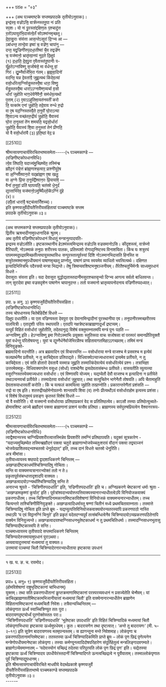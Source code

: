 +++
title = "०३"

+++
(अथ पञ्चमाष्टके सप्तमप्रपाठके तृतीयोऽनुवाकः)।  
इन्द्र॑स्य॒ वज्रो॑ऽसि॒ वार्त्र॑घ्नस्तनू॒पा नः॑ प्रति  
स्प॒शः। यो नः॑ पु॒रस्ता॑द्दक्षिण॒तः प॒श्चादु॑त्त  
र॒तो॑ऽघायुर॑भि॒दास॑त्ये॒तँ सोऽश्मा॑नमृच्छतु।  
दे॒वा॒सु॒राः संय॑त्ता आस॒न्तेऽसुरा॑ दि॒ग्भ्य आ —  
ऽबा॑धन्त॒ तान्दे॒वा इष्वा॑ च॒ वज्रे॑ण॒ चापा॑नु —  
दन्त॒ यद्व॒ज्रिणी॑रुप॒दधा॒तीष्वा॑ चै॒व तद्वज्रे॑ण  
च॒ यज॑मानो॒ भ्रातृ॑व्या॒नप॑ नुद॒ते दि॒क्षूप॑  
(१) द॒धा॒ति॒ दे॒व॒पु॒रा ए॒वैतास्त॑नू॒पानीः प-  
र्यू॑ह॒तेऽग्ना॑विष्णू स॒जोष॑से॒ मा व॑र्धन्तु वां॒  
गिरः॑। द्यु॒म्नैर्वाजे॑भि॒रा ग॑तम्। ब्र॒ह्म॒वा॒दिनो॑  
वदन्ति॒ यन्न दे॒वता॑यै॒ जुह्व॒त्यथ॑ किंदेव॒त्या॑  
वसो॒र्धारेत्य॒ग्निर्वसु॒स्तस्यै॒षा धारा॒ विष्णु॒  
र्वसु॒स्तस्यै॒षा धारा॑ऽऽग्नावैष्ण॒व्यर्चा व॒सो  
र्धारां॑ जुहोति भाग॒धेये॑नैवैनौ॒ सम॑र्धय॒त्यथो॑  
ए॒ताम् (२) ए॒वाऽऽहु॑तिमा॒यत॑नवतीं करो  
ति॒ यत्का॑म एनां जु॒होति॒ तदे॒वाव रुन्धे रु॒द्रो  
वा ए॒ष यद॒ग्निस्तस्यै॒ते त॒नुवौ॑ घो॒राऽन्या  
शि॒वाऽन्य यच्छ॑तरु॒द्रीयं॑ जु॒होति॒ यैवास्य॑  
घो॒रा त॒नूस्तां ते॑न शमयति॒ यद्वसो॒र्धारां॑  
जु॒होति॒ यैवास्य॑ शि॒वा त॒नूस्तां तेन॑ प्रीणति॒  
यो वै वसो॒र्धारा॑यै (३) प्र॒ति॒ष्ठां वेद॒ प्र

[[2510]]

श्रीमत्सायणाचार्यविरचितभाष्यसमेता-----(५ पञ्चमकाण्डे —  
(वज्रिणीष्टकोपधानविधिः)  
त्ये॒व ति॑ष्ठति॒ यदाज्य॑मु॒च्छिष्ये॑त॒ तस्मि॑न्ब्र  
ह्मौद॒नं प॑चे॒त्तं ब्रा॑ह्म॒णाश्च॒त्वार॒ प्राश्नी॑युरे॒ष  
वा अ॒ग्निर्वै॑श्वान॒रो यद्ब्रा॑ह्म॒ण ए॒षा खलु॒  
वा अ॒ग्नेः प्रि॒या त॒नूर्यद्वै॑श्वान॒रः प्रि॒याया॑मे॒ —  
वैनां॑ त॒नुवां॒ प्रति॑ ष्ठापयति॒ चत॑स्रो धे॒नुर्द॑  
द्या॒त्ताभि॑रेव॒ यज॑मानो॒ऽमुष्मिँ॑ल्लो॒के॑ऽग्निं दु॑हे  
(४)॥  
(उपै॒तां धारा॑यै॒ षट्च॑त्वारिँशच्च)।  
इति कृष्णयजुर्वेदीयतैत्तिरीयसंहितायां पञ्चमाष्टके सप्तम  
प्रपाठके तृतीयोऽनुवाकः॥३॥
___________
(अथ सप्तमकाण्डे सप्तमप्रपाठके तृतीयोऽनुवाकः)।  
द्वितीय ऋषभादीनामुपधानादिकं श्रुतम्।  
अथ तृतीये वज्रिणीष्टकोपधानं विधातुं मन्त्रानुत्पादयति-  
इन्द्रस्य वज्रोऽसीति। इष्टकास्थानीय हेऽश्मंस्त्वमिन्द्रस्य वज्रोऽसि वज्रसमानोऽसि। कीदृशस्त्वं, वार्त्रघ्नो वैरिघाती, नोऽस्माकं तनूपाः शरीरस्य पालकः, प्रतिस्पशो रोगाद्यनिष्टस्य विनाशयिता। किंच यः शत्रुरघं पापमस्मदुपद्रवमिच्छतीत्यघायुस्तथाविधः सन्पुरस्तात्पूर्वस्यां दिशि नोऽस्मानभिदासति हिनस्ति स शत्रुरेतमश्मानमुपधीयमानं पाषाणमृच्छतु प्राप्नोतु, पाषाणं प्राप्य स्वयमेव व्याधितो भवत्वित्यर्थः। दक्षिणत इत्यादिभिस्त्रिभिः पदैस्त्रयो मन्त्रा भिद्यन्ते। तेषु त्रिष्वप्यवशिष्टमनुषञ्जनीयम्। तैरेतैश्चतुर्भिर्मन्त्रैः साध्यमुपधानं विधत्ते -  
देवासुराः संयत्ता इति। यदा देवासुरा युद्धोद्यतास्तदानीमसुराश्चतसृभ्यो दिग्भ्य आगत्य सर्वतो बाधितवन्तः। तान् सुरादेवा इष्वा वज्रसदृशेन पाषाणेन चापानुदन्त। ततो यजमानो भ्रातृव्यापनोदनाय वज्रिणीरुपदध्यात्।

[[2511]]

प्रपा. ७ अनु. ३) कृष्णयजुर्वेदीयतैत्तिरीयसंहिता।  
(वज्रिणीष्टकोपधानविधि)  
तस्य चोपधानस्य चितेर्बहिर्देशं विधत्ते —  
दिक्षूप दधातीति। या एता वज्रिण्यस्ता देवपुरा एव देवानामिन्द्रादीनां पुरस्थानीया एव। तनूपानीरस्मच्छरीरस्य पालयित्रीः। एतादृशीः परितः स्थापयति। एतदपि नक्षत्रेष्टकाब्राह्मणादूर्ध्वं द्रष्टव्यम्।  
यत्पूर्वं विहितं वसोर्धारां जुहोतीति, तदेतदनूद्य विशेषं वक्तुमाम्नातमपि मन्त्रं पुनः पठति —  
अग्नाविष्णू इति। हेऽग्नाविष्णू इमा गिरोऽस्माभिः प्रयुक्ताः स्तुतिरूपा वाचः सजोषसा वां परस्परं समानप्रीतियुक्तौ युवां वर्धन्तु परितोषयन्तु। युवां च द्युम्नैर्धनैर्वाजेभिरन्नैश्च सहितावागतमिहाऽऽगच्छतम्। तमिमं मन्त्रं विनियुङ्क्ते-  
ब्रह्मवादिनो वदन्तीति। अत्र ब्रह्मवादिन एवं विचारयन्ति — वसोर्धाराया मन्त्रे वाजश्च मे प्रसवश्च म इत्येवं फलप्रार्थनैव प्रतीयते, न तु काचिद्देवता प्रतिपाद्यते। विधिवाक्येऽप्याज्यधारारूपं द्रव्यमेव प्रतीयते, न तु काचिद्देवता। एवं सति होतारो देवतायै यस्मान्न जुह्वति तस्मात्किंदेवत्येयं वसोर्धारेत्येवं प्रश्नः। तत्राभिज्ञा उत्तरमेवमाहुः- विधिवाक्यगतेन वसुधा (सोर्धा) राशब्देनैव द्रव्यदेवतासंबन्धः प्रतीयते। वासयतीति व्युत्पत्त्या वसुरग्निस्तस्येयमाज्यधारा वसोर्धारा। एवं विष्णावपि योज्यम्। यद्यप्येतौ देवौ वाजश्च म इत्यादिना न प्रतीयेते तथाऽप्यनयर्चा प्रतीयेते। तस्मादेतया वसोर्धारां जुहुयात्। तथा सत्युचितेन भागेनैतौ तोषयति। अपि चैतामाहुतिं देवतारूपाधारवतीं करोति। किं च यत्फलं कामयित्वा जुहोति तत्प्राप्नोति। प्रकारान्तरेणैतां प्रशंसति —  
रुद्रो वा एष इति। शतरुद्रीयहोमेनोग्रतनोः शान्तावपि शिवा (व) तनोः प्रीत्यर्थोऽयं वसोर्धाराहोम इत्यस्य प्रशंसा। यं विशेषं विधातुमयं प्रसङ्गः कृतस्तं विशेषं विधत्ते —  
यो वै वसोरिति। यो यजमानो वसोर्धारायाः प्रतिष्ठाप्रकारं वेद स प्रतितिष्ठत्येव। काऽसौ तस्याः प्रतिष्ठेत्युच्यते- होमावशिष्ट आज्ये ब्रह्मौदनं पक्त्वा ब्राह्मणानां प्राशनं यत्सैव प्रतिष्ठा। ब्राह्मणस्य सर्वपुरुषप्रियत्वेन वैश्वानररूप-

[[2512]]

श्रीमत्सायणाचार्यविरचितभाष्यसमेता-----(५ पञ्चमकाण्डे —  
(वज्रिणीष्टकोपधानविधिः)  
त्वाद्वैश्वानरस्य चाग्निप्रियशरीरत्वात्तस्मिन्नेव प्रियशरीरे तमग्निं प्रतिष्ठापयति। यदुक्तं सूत्रकारेण - “यदाज्यमुच्छिष्येत तस्मिन्ब्रह्मौदनं पक्त्वा चतुरो ब्राह्मणान्भोजयेच्चतुःशरावं वौदानं पक्त्वा तद्व्यञ्जनं भोजयेत्प्राशितवद्भ्यश्चतस्रो धेनूर्दद्यात्” इति, तच्च दानं विधत्ते चतस्रो धेनूरिति।  
अत्र मीमांसा।  
तृतीयाध्यायस्य षष्ठपादे द्वादशाधिकरणे चिन्तितम् —  
अखण्डादीष्टकाधर्माश्चित्रिण्यादिषु नोचिताः।  
सन्ति वा वाक्यमप्यत्रानारभ्योक्तं ततो न ते॥  
प्रकृतापूर्वसंबन्धात्तादृशादपि वाक्यतः।  
अखण्डत्वादयोऽग्न्यर्थाश्चित्रिण्यादिषु सन्ति ते  
अनारभ्य श्रूयते - ‘चित्रिणीरुपदधाति” इति, ‘वज्रिणीरुपदधाति’ इति च। अग्निप्रकरणे चेष्टकानां धर्माः श्रुताः - ‘अखण्डामकृष्णां कुर्यात्’ इति। पूर्वत्रांश्वदाभ्ययोरुत्पत्तिवाक्यस्यानारभ्याधीतत्वेऽपि विनियोजकवाक्यं प्रकरणाधीतम्। तच्च चित्रिण्यादिनामकानामिष्टकाविशेषाणां विनियोजकं वाक्यमप्यनारभ्याधीतम्। तच्च चित्यन्तरे ताश्चित्रिणीर्विनियुङ्क्ते। अखण्डत्वादिधर्मास्तु षण्णां चितीनं मध्ये प्रथमचितावाम्नाताः। तस्मात्ते चित्रिण्यादिषु नोचिता इति प्राप्ते ब्रूमः - यद्यप्युत्पत्तिविनियोजकवाक्ययोरन्यतरस्यापि प्रकरणपाठो नास्ति तथाऽपि ‘य एवं विद्वानग्निं चिनुते’ इति प्रकृतं यदेतदग्न्यपूर्वं तत्संबन्धित्वेनैव चित्रिण्यादयोऽप्यप्रकरणपठितेनापि वाक्येन विनियुज्यन्ते। अखण्डत्वादयश्चाग्निसाधनभूतेष्टकाधर्मा न तु प्रथमचितिधर्माः। तस्मादग्निसाधनभूतासु चित्रिण्यादीष्टकास्वपि ते सन्ति।  
पञ्चमाध्यायस्य तृतीयपादे सप्तमाधिकरणे चिन्तितम्  
चित्रिण्यादेरुत्तमायामुपधानं पुराऽथवा।  
अव्यवायादुत्तमायां मध्यमायां तु वाक्यतः॥  
उत्तमायां पञ्चम्यां चितौ चित्रिण्यादेरनारभ्याधीताया इष्टकाया उपधानं
___________________  
१ ख. घ. ङ. च. रावमोद।

[[2513]]

प्रपा० ६ अनु० ९) कृष्णयजुर्वेदीयतैत्तिरीयसंहिता।  
(होमविशेषाणां राष्ट्रभृदिष्टकानां चाभिधानम्)  
युक्तम्। तथा सति प्रकरणाधीतानां कॢप्तक्रमाणामिष्टकानां परस्परव्यवधानं न प्रसज्येतेति चेन्मैवम्। यां कांचिद्ब्राह्मणवतीमिष्टकामभिजानीयात्तां मध्यमायां चितौ’ इति वाक्येनानारभ्याधीतेन ब्राह्मणेन विहितानामिष्टकानां मध्यमचितौ निवेशः। तत्रैवान्यच्चिन्तितम् —  
लोकंपृणात ऊर्ध्वं स्याच्चित्रिण्युत ततः पुरा।  
बादरायणदृष्ट्योर्ध्वं पूरणोक्तेस्ततः परा॥  
“चित्रिणीरुपदधाति’ ‘वज्रिणीरुपदधाति’ ‘भूतेष्टका उपदधाति’ इति विहितं चित्रिण्यादिकं मध्यमायां चितौ लोकंपृणाभिधाया इष्टकाया ऊर्ध्वमुपधेयम्। कुतः। बादरायणेन तथा दृष्टत्वात्। ‘अन्ते तु बादरायणः’ (मी. ५–२–१९) इति सूत्रेण बादरायणस्य मतमृपन्यस्तम्। स ह्यागन्तूना मन्ते निवेशमाह। लोकंपृणा च प्रकरणपठितानामन्तिमेष्टका। ततस्तस्या ऊर्ध्वं चित्रिण्यादिकमिति प्राप्ते ब्रूमः – लोकं पृण छिद्रं पृणेत्यनेन मन्त्रेणोपधीयमानेष्टका लोकंपृणा। तस्याः कर्मण्यूनत्वादिदोषपरिहारेण संपूर्तिहेतुत्वं मन्त्रलिङ्गादवगम्यते। ब्राह्मणेऽप्येवमाम्नातम् – ‘यदेवास्योनं यच्छिद्रं तदेतया परिपूरयति लोकं पृण छिद्रं पृण’ इति। यद्येतस्या इष्टकाया ऊर्ध्वं चित्रिण्यादय उपधीयेरंस्तदानीं चित्रिण्यादिगते ऊनत्वच्छिद्रत्वे न पूर्येयाताम्। तस्माल्लोकंपृणातः पूर्वं चित्रिण्याद्युपधानम्।  
इति श्रीमत्सायणाचार्यविरचिते माधवीये वेदार्थप्रकाशे कृष्णयजुर्वे  
दीयतैत्तिरीयसंहिताभाष्ये पञ्चमकाण्डे सप्तमप्रपाठके  
तृतीयोऽनुवाकः॥३॥  
-----–  
